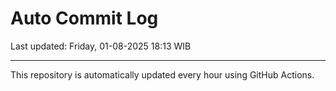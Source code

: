 # Auto Commit Log

Last updated: Friday, 01-08-2025 18:13 WIB

---

This repository is automatically updated every hour using GitHub Actions.
